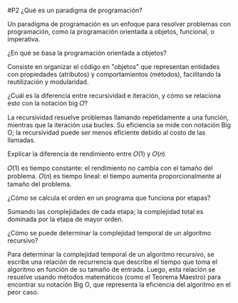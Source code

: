 #P2
¿Qué es un paradigma de programación?

Un paradigma de programación es un enfoque para resolver problemas con programación, como la programación orientada a objetos, funcional, o imperativa.

¿En qué se basa la programación orientada a objetos?

Consiste en organizar el código en "objetos" que representan entidades con propiedades (atributos) y comportamientos (métodos), facilitando la reutilización y modularidad.

¿Cuál es la diferencia entre recursividad e iteración, y cómo se relaciona esto con la notación big 𝑂?

La recursividad resuelve problemas llamando repetidamente a una función, mientras que la iteración usa bucles. Su eficiencia se mide con notación Big O; la recursividad puede ser menos eficiente debido al costo de las llamadas.

Explicar la diferencia de rendimiento entre 𝑂(1) y 𝑂(𝑛)

𝑂(1) es tiempo constante: el rendimiento no cambia con el tamaño del problema. 
𝑂(𝑛) es tiempo lineal: el tiempo aumenta proporcionalmente al tamaño del problema.

¿Cómo se calcula el orden en un programa que funciona por etapas?

Sumando las complejidades de cada etapa; la complejidad total es dominada por la etapa de mayor orden.

¿Cómo se puede determinar la complejidad temporal de un algoritmo recursivo?

Para determinar la complejidad temporal de un algoritmo recursivo, se escribe una relación de recurrencia que describe el tiempo que toma el algoritmo en función de su tamaño de entrada. Luego, esta relación se resuelve usando métodos matemáticos (como el Teorema Maestro) para encontrar su notación Big O, que representa la eficiencia del algoritmo en el peor caso.
